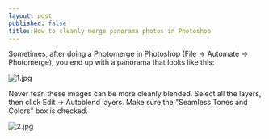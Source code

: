 ```yaml
---
layout: post
published: false
title: How to cleanly merge panorama photos in Photoshop
---
```

Sometimes, after doing a Photomerge in Photoshop (File -> Automate -> Photomerge), you end up with a panorama that looks like this:

![1.jpg]({{site.cdn_path}}/2014/08/22/1.jpg)

Never fear, these images can be more cleanly blended. Select all the layers, then click Edit -> Autoblend layers. Make sure the "Seamless Tones and Colors" box is checked.

![2.jpg]({{site.cdn_path}}/2014/08/22/2.jpg)
